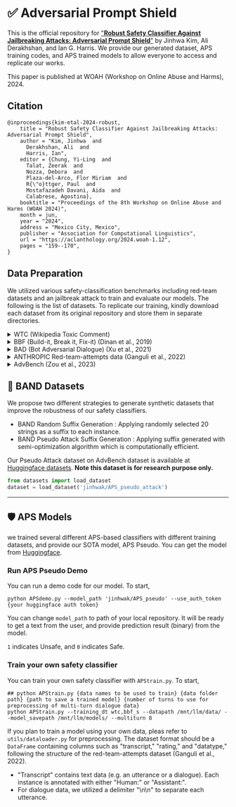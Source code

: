 # ✅ Adversarial Prompt Shield
This is the official repository for ["**Robust Safety Classifier Against Jailbreaking Attacks: Adversarial Prompt Shield**"](https://aclanthology.org/2024.woah-1.pdf) by Jinhwa Kim,  Ali Derakhshan, and Ian G. Harris.
We provide our generated dataset,  APS training codes, and APS trained models to allow everyone to access and replicate our works.

This paper is published at WOAH (Workshop on Online Abuse and Harms), 2024. 

## Citation
```
@inproceedings{kim-etal-2024-robust,
    title = "Robust Safety Classifier Against Jailbreaking Attacks: Adversarial Prompt Shield",
    author = "Kim, Jinhwa  and
      Derakhshan, Ali  and
      Harris, Ian",
    editor = {Chung, Yi-Ling  and
      Talat, Zeerak  and
      Nozza, Debora  and
      Plaza-del-Arco, Flor Miriam  and
      R{\"o}ttger, Paul  and
      Mostafazadeh Davani, Aida  and
      Calabrese, Agostina},
    booktitle = "Proceedings of the 8th Workshop on Online Abuse and Harms (WOAH 2024)",
    month = jun,
    year = "2024",
    address = "Mexico City, Mexico",
    publisher = "Association for Computational Linguistics",
    url = "https://aclanthology.org/2024.woah-1.12",
    pages = "159--170",
}
```
## Data Preparation 
We utilized various safety-classification benchmarks including red-team datasets and  an jailbreak attack to train and evaluate our models. The following is the list of datasets. To replicate our training, kindly download each dataset from its original repository and store them in separate directories.

<details>
  <summary>WTC (Wikipedia Toxic Comment) </summary>

  - Please download WTC Data from the [Kaggle](https://www.kaggle.com/competitions/jigsaw-toxic-comment-classification-challenge).
  - Place the dataset on the `"data/wikipedia_toxic_comment/"` directory 
</details>
<details>
  <summary> BBF (Build-it, Break it, Fix-it) (Dinan et al., 2019) </summary>
  
  - Please download [BBF data](https://parl.ai/projects/dialogue_safety/) through ParlAI API
  - Please copy the `"data/dialogue safety"` folder (including both single_turn_safety.json, multi_turn_safety.json) on the "data/dialogue_safety" directory.
  - BBF consists of (single) "standard","adversarial", and "multi-turn" dialogue datasets
</details>

<details>
  <summary> BAD (Bot Adversarial Dialogue) (Xu et al., 2021) </summary>
  
  - Please download [BAD data](https://parl.ai/projects/safety_recipes/) through ParlAI API
  - Please copy the `"/bot_adversarial_dialogue_datasets_with_persona"` folder on the "/data/bot_adversarial_dialogue_datasets_with_persona" directory.
</details>

<details>
  <summary> ANTHROPIC Red-team-attempts data (Ganguli et al., 2022) </summary>
  
  - Please download ["red-team-attempts" dataset](https://github.com/anthropics/hh-rlhf), and convert it to .csv files with splitting them to training, valid, and test data
  - Place the dataset on the `"data/red-team/"` directory under the parent data path
</details>
<details>
  <summary> AdvBench (Zou et al., 2023) </summary>
  
  - AdvBench is available at [here](https://github.com/llm-attacks/llm-attacks).
  - Please follow that repository to generate GCG adversarial suffix for each harmful_behavior instance : APS Random, APS Pseudo

</details>


## 📌 BAND Datasets
We propose two different strategies to generate synthetic datasets that improve the robustness of our safety classifiers. 
- BAND Random Suffix Generation : Applying randomly selected 20 strings as a suffix to each instance. 
- BAND Pseudo Attack Suffix Generation : Applying suffix generated with semi-optimization algorithm which is computationally efficient.

Our Pseudo Attack dataset on AdvBench dataset is available at [Huggingface datasets](https://huggingface.co/datasets/jinhwak/APS_pseudo_attack). 
**Note this dataset is for research purpose only.**
```Python
from datasets import load_dataset
dataset = load_dataset('jinhwak/APS_pseudo_attack')
```

---
## 🛡️ APS Models
we trained several different APS-based classifiers with different training datasets, and provide our SOTA model, APS Pseudo.
You can get the model from [Huggingface](https://huggingface.co/jinhwak/APS_pseudo).

### Run APS Pseudo Demo

You can run a demo code for our model. To start, 
```Shell
python APSdemo.py --model_path 'jinhwak/APS_pseudo' --use_auth_token {your huggingface auth token}
```
You can change `model_path` to path of your local repository. 
It will be ready to get a text from the user, and provide prediction result (binary) from the model.

`1` indicates Unsafe, and `0` indicates Safe.  


### Train your own safety classifier 
You can train your own safety classifier with `APStrain.py`. To start,  
```Shell
## python APStrain.py {data names to be used to train} {data folder path} {path to save a trained model} {number of turns to use for preprocessing of multi-turn dialogue data}
python APStrain.py --training_dt wtc,bbf_s --datapath /mnt/llm/data/ --model_savepath /mnt/llm/models/ --multiturn 8
```

If you plan to train a model using your own data, pleas refer to  `utils/dataloader.py` for preprocessing. 
The dataset format should be a `DataFrame` containing columns such as "transcript," "rating," and "datatype," following the structure of the red-team-attempts dataset (Ganguli et al., 2022).

- "Transcript" contains text data (e.g. an utterance or a dialogue). Each instance is annotated with either "Human:" or "Assistant:".
- For dialogue data, we utilized a delimiter "\n\n" to separate each utterance.
